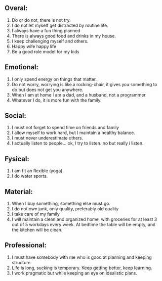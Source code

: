 
Overal:
---------

  1. Do or do not, there is not try.
  2. I do not let myself get distracted by routine life.
  1. I always have a fun thing planned
  2. There is always good food and drinks in my house.
  3. I keep challenging myself and others.
  4. Happy wife happy life
  5. Be a good role model for my kids

Emotional:
-----------

  1. I only spend energy on things that matter.
  2. Do not worry, worrying is like a rocking-chair, it gives you something to do but does not get you anywhere.
  3. When I am at home I am a dad, and a husband, not a programmer.
  4. Whatever I do, it is more fun with the family.

Social:
-------

  1. I must not forget to spend time on friends and family
  2. I allow myself to work hard, but I maintain a healthy balance.
  3. I must never underestimate others.
  4. I actually listen to people... ok, I try to listen. no but really i listen.


Fysical:
-------

  1. I am fit an flexible (yoga).
  2. I do water sports.

Material:
---------

  1. When I buy something, something else must go.
  2. I do not own junk, only quality, preferably old quality
  3. I take care of my family
  4. I will maintain a clean and organized home, with groceries for at least 3 out of 5 workdays every week. 
      At bedtime the table will be empty, and the kitchen will be clean. 


Professional:
--------------

  1. I must have somebody with me who is good at planning and keeping structure.
  2. Life is long, sucking is temporary. Keep getting better, keep learning.
  3. I work pragmatic but while keeping an eye on idealistic plans.

